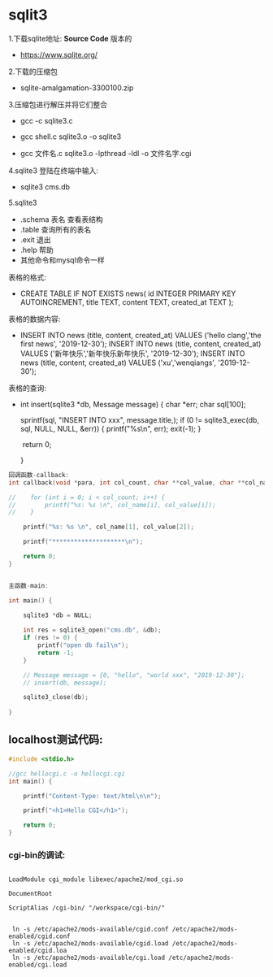 

# sqlit3

1.下载sqlite地址: **Source Code** 版本的

* https://www.sqlite.org/

2.下载的压缩包

* sqlite-amalgamation-3300100.zip

3.压缩包进行解压并将它们整合

* gcc -c sqlite3.c 

* gcc shell.c sqlite3.o -o sqlite3

* gcc 文件名.c sqlite3.o -lpthread -ldl -o 文件名字.cgi


4.sqlite3 登陆在终端中输入:

* sqlite3 cms.db
  

5.sqlite3 

* .schema 表名	查看表结构
* .table		    查询所有的表名
* .exit		   	       退出	
* .help		           帮助	
* 其他命令和mysql命令一样



表格的格式:

* CREATE TABLE IF NOT EXISTS news(
      id INTEGER PRIMARY KEY AUTOINCREMENT,
      title TEXT,
      content TEXT,
      created_at TEXT
  );

表格的数据内容:

* INSERT INTO news (title, content, created_at) VALUES ('hello clang','the first news', '2019-12-30');
  INSERT INTO news (title, content, created_at) VALUES ('新年快乐','新年快乐新年快乐', '2019-12-30');
  INSERT INTO news (title, content, created_at) VALUES ('xu','wenqiangs', '2019-12-30');

表格的查询:

* int insert(sqlite3 *db, Message message) {
      char *err;
      char sql[100];

   sprintf(sql, "INSERT INTO xxx",
              message.title,);
      if (0 != sqlite3_exec(db, sql, NULL, NULL, &err)) {
          printf("%s\n", err);
          exit(-1);
      }

  ​	return 0;

  }


```c
回调函数-callback:
int callback(void *para, int col_count, char **col_value, char **col_name) {

//    for (int i = 0; i < col_count; i++) {
//        printf("%s: %s \n", col_name[i], col_value[i]);
//    }

    printf("%s: %s \n", col_name[1], col_value[2]);

    printf("********************\n");

    return 0;
}


主函数-main:

int main() {
    
    sqlite3 *db = NULL;

    int res = sqlite3_open("cms.db", &db);
    if (res != 0) {
        printf("open db fail\n");
        return -1;
    }

    // Message message = {0, "hello", "world xxx", "2019-12-30"};
    // insert(db, message);

    sqlite3_close(db);
    
}
```

## localhost测试代码:

```c
#include <stdio.h>

//gcc hellocgi.c -o hellocgi.cgi
int main() {

    printf("Content-Type: text/html\n\n");

    printf("<h1>Hello CGI</h1>");

    return 0;
}


```

### cgi-bin的调试:


```

LoadModule cgi_module libexec/apache2/mod_cgi.so

DocumentRoot

ScriptAlias /cgi-bin/ "/workspace/cgi-bin/"


 ln -s /etc/apache2/mods-available/cgid.conf /etc/apache2/mods-enabled/cgid.conf
 ln -s /etc/apache2/mods-available/cgid.load /etc/apache2/mods-enabled/cgid.loa 
 ln -s /etc/apache2/mods-available/cgi.load /etc/apache2/mods-enabled/cgi.load
```

